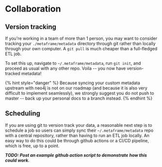 # Collaboration

## Version tracking

If you're working in a team of more than 1 person, you may want to consider tracking your `./metaframe/metadata` directory through git rather than locally through your own computer. A `git pull` is much cheaper than a full-fledged ETL job.

To set this up, navigate to `~/.metaframe/metadata`, run `git init`, and proceed as usual with any other repo. Voila -- you now have version-tracked metadata!

{% hint style="danger" %}
Because syncing your custom metadata upstream with neo4j is not on our roadmap \(and because it is also very difficult to implement seamlessly\), we strongly suggest you do not push to master -- back up your personal docs to a branch instead.
{% endhint %}

## Scheduling

If you are using git to version track your data, a reasonable next step is to schedule a job so users can simply sync their `~/.metaframe/metadata` repo with a central repository, rather than having to run an ETL job locally. An easy way to do this could be through github actions or a CI/CD pipeline, which is free, up to a point. 

_**TODO: Post an example github action script to demonstrate how this could work.**_

